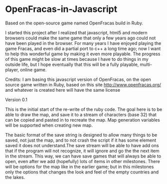 OpenFracas-in-Javascript
========================

Based on the open-source game named OpenFracas build in Ruby.

I started this project after I realized that javascript, html5 and modern browsers could make the same game that only a few years ago could not have been played in the browser. For many years I have enjoyed playing the game Fracas, and even did a partial port to c++ a long time ago; now I want to help this wonderful game by making it even more playable. The progress of this game might be slow at times because I have to do things in my outside life, but I hope eventually that this will be a fully playable, multi-player, online game.

Credits:
I am basing this javascript version of OpenFracas, on the open source game written in Ruby, based on this site
http://www.openfracas.org/ 
and whatever is created here will have the same license 

Version 0.1

This is the initial start of the re-write of the ruby code. The goal here is to be able to draw the map, and save it to a stream of characters (base 32) that can be copied and pasted in to recreate the map. Map generation variables will be supported when creating new map.

The basic format of the save string is designed to allow many things to be saved, not just the map, and to not crash the script if it has some element saved it does not understand.The save stream will be able to have add ons that if the program will not recognize, it will ignore and go the the next item in the stream. This way, we can have save games that will always be able to open, even after we add (hopefully) lots of items in other milestones. There will be options for the map like in the earlier game; but in this milestones only the options that changes the look and feel of the empty countries and the lakes.

